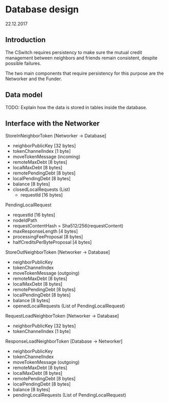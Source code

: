 # Database design
22.12.2017

## Introduction 

The CSwitch requires persistency to make sure the mutual credit management
between neighbors and friends remain consistent, despite possible failures.

The two main components that require persistency for this purpose are the
Networker and the Funder.


## Data model

TODO: Explain how the data is stored in tables inside the database.


## Interface with the Networker

StoreInNeighborToken [Networker -> Database]

- neighborPublicKey             [32 bytes]
- tokenChannelIndex             [1 byte]
- moveTokenMessage (incoming)
- remoteMaxDebt                 [8 bytes]
- localMaxDebt                  [8 bytes]
- remotePendingDebt             [8 bytes]
- localPendingDebt              [8 bytes]
- balance                       [8 bytes]
- closedLocalRequests (List)
    - requestId                 [16 bytes]


PendingLocalRequest

- requestId                     [16 bytes]
- nodeIdPath
- requestContentHash = Sha512/256(requestContent)
- maxResponseLength             [4 bytes]
- processingFeeProposal         [8 bytes]
- halfCreditsPerByteProposal    [4 bytes]



StoreOutNeighborToken [Networker -> Database]

- neighborPublicKey
- tokenChannelIndex
- moveTokenMessage (outgoing)
- remoteMaxDebt                 [8 bytes]
- localMaxDebt                  [8 bytes]
- remotePendingDebt             [8 bytes]
- localPendingDebt              [8 bytes]
- balance                       [8 bytes]
- openedLocalRequests (List of PendingLocalRequest)


RequestLoadNeighborToken [Networker -> Database]

- neighborPublicKey             [32 bytes]
- tokenChannelIndex             [1 byte]


ResponseLoadNeighborToken [Database -> Networker]

- neighborPublicKey
- tokenChannelIndex
- moveTokenMessage (outgoing)
- remoteMaxDebt                 [8 bytes]
- localMaxDebt                  [8 bytes]
- remotePendingDebt             [8 bytes]
- localPendingDebt              [8 bytes]
- balance                       [8 bytes]
- pendingLocalRequests (List of PendingLocalRequest)

